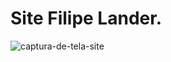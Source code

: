 # Site Filipe Lander.

![captura-de-tela-site](https://user-images.githubusercontent.com/96532223/166838116-2927aa7c-b078-465a-8564-11739f94da82.png)
